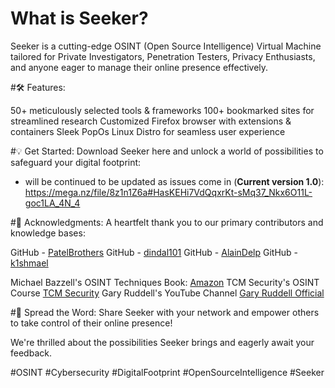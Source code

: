 # What is Seeker?
Seeker is a cutting-edge OSINT (Open Source Intelligence) Virtual Machine tailored for Private Investigators, Penetration Testers, Privacy Enthusiasts, and anyone eager to manage their online presence effectively.

#🛠 Features:

50+ meticulously selected tools & frameworks
100+ bookmarked sites for streamlined research
Customized Firefox browser with extensions & containers
Sleek PopOs Linux Distro for seamless user experience

#💡 Get Started:
Download Seeker here and unlock a world of possibilities to safeguard your digital footprint:
- will be continued to be updated as issues come in (**Current version 1.0**): https://mega.nz/file/8z1n1Z6a#HasKEHi7VdQqxrKt-sMq37_Nkx6O11L-goc1LA_4N_4

#🙏 Acknowledgments:
A heartfelt thank you to our primary contributors and knowledge bases:

GitHub - [PatelBrothers](https://github.com/PatelBrothers)
GitHub - [dindal101](https://github.com/dindal101)
GitHub - [AlainDelp](https://github.com/AlainDelp)
GitHub - [k1shmael](https://github.com/k1shmael)

Michael Bazzell's OSINT Techniques Book: [Amazon](https://www.amazon.com/dp/B0BRDLYX75?&linkCode=sl1&tag=inteltechniques-20&linkId=b53b00ff798c233267fadd5f7baf9d97&language=en_US&ref_=as_li_ss_tl)
TCM Security's OSINT Course [TCM Security](https://academy.tcm-sec.com/p/osint-fundamentals)
Gary Ruddell's YouTube Channel [Gary Ruddell Official](https://www.youtube.com/@garyruddellofficial)

#🚀 Spread the Word:
Share Seeker with your network and empower others to take control of their online presence!

We're thrilled about the possibilities Seeker brings and eagerly await your feedback.

#OSINT #Cybersecurity #DigitalFootprint #OpenSourceIntelligence #Seeker
